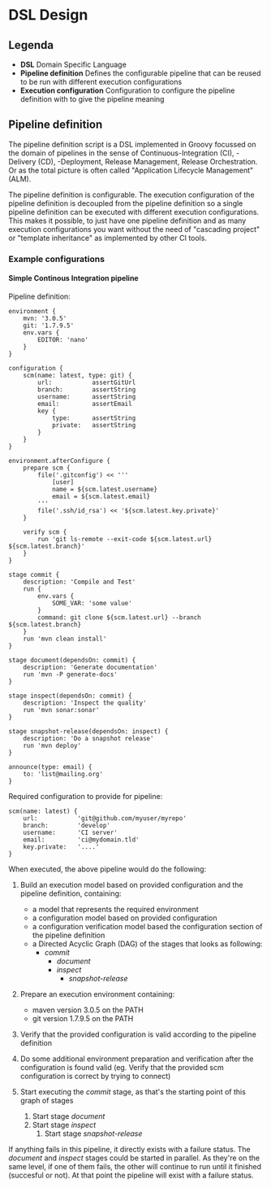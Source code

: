 # DSL Design

## Legenda
* **DSL**
  Domain Specific Language
* **Pipeline definition**
  Defines the configurable pipeline that can be reused to be run with different execution configurations
* **Execution configuration**
  Configuration to configure the pipeline definition with to give the pipeline meaning

## Pipeline definition
The pipeline definition script is a DSL implemented in Groovy focussed on the domain of pipelines in the sense of Continuous-Integration (CI), -Delivery (CD), -Deployment, Release Management, Release Orchestration. Or as the total picture is often called "Application Lifecycle Management" (ALM).

The pipeline definition is configurable. The execution configuration of the pipeline definition is decoupled from the pipeline definition so a single pipeline definition can be executed with different execution configurations.
This makes it possible, to just have one pipeline definition and as many execution configurations you want without the need of "cascading project" or "template inheritance" as implemented by other CI tools.

### Example configurations

#### Simple Continous Integration pipeline
Pipeline definition:

    environment {
        mvn: '3.0.5'
        git: '1.7.9.5'
        env.vars {
            EDITOR: 'nano'
        }
    }

    configuration {
        scm(name: latest, type: git) {
            url:           assertGitUrl
            branch:        assertString
            username:      assertString
            email:         assertEmail
            key {
                type:      assertString
                private:   assertString
            }
        }
    }

    environment.afterConfigure {
        prepare scm {
            file('.gitconfig') << '''
                [user]
                name = ${scm.latest.username}
                email = ${scm.latest.email}
            '''
            file('.ssh/id_rsa') << '${scm.latest.key.private}'
        }

        verify scm {
            run 'git ls-remote --exit-code ${scm.latest.url} ${scm.latest.branch}'
        }
    }

    stage commit {
        description: 'Compile and Test'
        run {
            env.vars {
                SOME_VAR: 'some value'
            }
            command: git clone ${scm.latest.url} --branch ${scm.latest.branch}
        }
        run 'mvn clean install'
    }

    stage document(dependsOn: commit) {
        description: 'Generate documentation'
        run 'mvn -P generate-docs'
    }

    stage inspect(dependsOn: commit) {
        description: 'Inspect the quality'
        run 'mvn sonar:sonar'
    }

    stage snapshot-release(dependsOn: inspect) {
        description: 'Do a snapshot release'
        run 'mvn deploy'
    }

    announce(type: email) {
        to: 'list@mailing.org'
    }

Required configuration to provide for pipeline:

    scm(name: latest) {
        url:           'git@github.com/myuser/myrepo'
        branch:        'develop'
        username:      'CI server'
        email:         'ci@mydomain.tld'
        key.private:   '....'
    }

When executed, the above pipeline would do the following:

1. Build an execution model based on provided configuration and the pipeline definition, containing:
    * a model that represents the required environment
    * a configuration model based on provided configuration
    * a configuration verification model based the configuration section of the pipeline definition
    * a Directed Acyclic Graph (DAG) of the stages that looks as following:
        * _commit_
            * _document_
            * _inspect_
                * _snapshot-release_

2. Prepare an execution environment containing:
    * maven version 3.0.5 on the PATH
    * git version 1.7.9.5 on the PATH
3. Verify that the provided configuration is valid according to the pipeline definition
4. Do some additional environment preparation and verification after the configuration is found valid
   (eg. Verify that the provided scm configuration is correct by trying to connect)
5. Start executing the _commit_ stage, as that's the starting point of this graph of stages
    1. Start stage _document_
    2. Start stage _inspect_
        1. Start stage _snapshot-release_

If anything fails in this pipeline, it directly exists with a failure status.
The _document_ and _inspect_ stages could be started in parallel. As they're on the same level, if one of them fails, the other will continue to run until it finished (succesful or not). At that point the pipeline will exist with a failure status.
